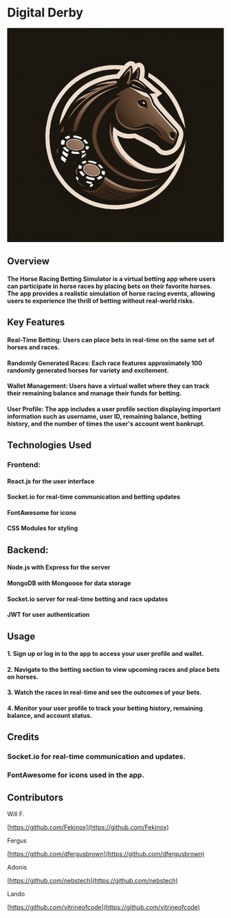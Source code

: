# Digital Derby

<img src='src/assets/readme/digital-derby-logo.png'>

## Overview
#### The Horse Racing Betting Simulator is a virtual betting app where users can participate in horse races by placing bets on their favorite horses. The app provides a realistic simulation of horse racing events, allowing users to experience the thrill of betting without real-world risks.

## Key Features
#### Real-Time Betting: Users can place bets in real-time on the same set of horses and races.
#### Randomly Generated Races: Each race features approximately 100 randomly generated horses for variety and excitement.
#### Wallet Management: Users have a virtual wallet where they can track their remaining balance and manage their funds for betting.
#### User Profile: The app includes a user profile section displaying important information such as username, user ID, remaining balance, betting history, and the number of times the user's account went bankrupt.
## Technologies Used
### Frontend:
#### React.js for the user interface
#### Socket.io for real-time communication and betting updates
#### FontAwesome for icons
#### CSS Modules for styling
## Backend:
#### Node.js with Express for the server
#### MongoDB with Mongoose for data storage
#### Socket.io server for real-time betting and race updates
#### JWT for user authentication

## Usage
#### 1. Sign up or log in to the app to access your user profile and wallet.
#### 2. Navigate to the betting section to view upcoming races and place bets on horses.
#### 3. Watch the races in real-time and see the outcomes of your bets.
#### 4. Monitor your user profile to track your betting history, remaining balance, and account status.
## Credits
### Socket.io for real-time communication and updates.
### FontAwesome for icons used in the app.

## Contributors
Will F. 

[https://github.com/Fekinox](https://github.com/Fekinox)

Fergus  

[https://github.com/dfergusbrown](https://github.com/dfergusbrown)

Adonis 

[https://github.com/nebstech](https://github.com/nebstech)

Lando 

[https://github.com/vitrineofcode](https://github.com/vitrineofcode)
